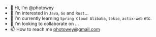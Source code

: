 - 👋 Hi, I’m @photowey
- 👀 I’m interested in `Java`, `Go` and `Rust`...
- 🌱 I’m currently learning `Spring Cloud Alibaba`, `tokio`, `actix-web` etc.
- 💞️ I’m looking to collaborate on ...
- 📫 How to reach me <photowey@gmail.com>

<!---
photowey/photowey is a ✨ special ✨ repository because its `README.md` (this file) appears on your GitHub profile.
You can click the Preview link to take a look at your changes.
--->
